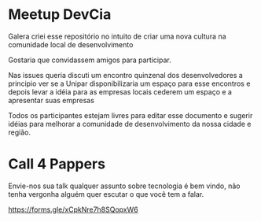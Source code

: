# Meetup DevCia

Galera criei esse repositório no intuito de criar uma nova cultura na comunidade local de desenvolvimento 


Gostaria que convidassem amigos para participar. 


Nas issues queria discuti um encontro quinzenal dos desenvolvedores a principio ver se a Unipar disponibilizaria um espaço para esse encontros e depois levar a idéia para as empresas locais cederem um espaço e a apresentar suas empresas 

Todos os participantes estejam livres para editar esse documento e sugerir idéias para melhorar a comunidade de desenvolvimento da nossa cidade e região.

# Call 4 Pappers

Envie-nos sua talk qualquer assunto sobre tecnologia é bem vindo, não tenha vergonha alguém quer escutar o que você tem a falar.

https://forms.gle/xCpkNre7h8SQopxW6
